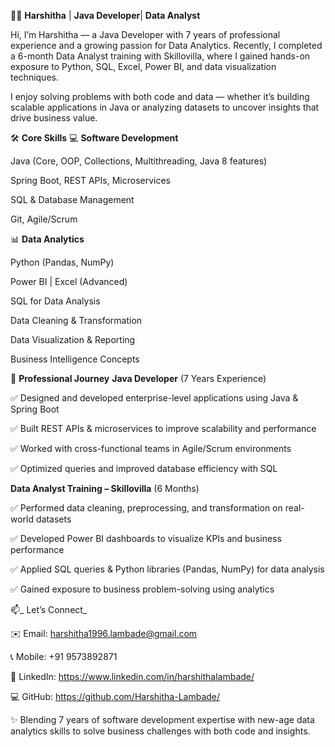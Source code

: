 👩‍💻 **Harshitha** | **Java Developer**| **Data Analyst**

Hi, I’m Harshitha — a Java Developer with 7 years of professional experience and a growing passion for Data Analytics. Recently, I completed a 6-month Data Analyst training with Skillovilla, where I gained hands-on exposure to Python, SQL, Excel, Power BI, and data visualization techniques.

I enjoy solving problems with both code and data — whether it’s building scalable applications in Java or analyzing datasets to uncover insights that drive business value.

🛠️ **Core Skills**
💻 **Software Development**

Java (Core, OOP, Collections, Multithreading, Java 8 features)

Spring Boot, REST APIs, Microservices

SQL & Database Management

Git, Agile/Scrum

📊 **Data Analytics**

Python (Pandas, NumPy)

Power BI | Excel (Advanced)

SQL for Data Analysis

Data Cleaning & Transformation

Data Visualization & Reporting

Business Intelligence Concepts

💼 **Professional Journey**
**Java Developer** (7 Years Experience)

✅ Designed and developed enterprise-level applications using Java & Spring Boot

✅ Built REST APIs & microservices to improve scalability and performance

✅ Worked with cross-functional teams in Agile/Scrum environments

✅ Optimized queries and improved database efficiency with SQL

**Data Analyst Training – Skillovilla** (6 Months)

✅ Performed data cleaning, preprocessing, and transformation on real-world datasets

✅ Developed Power BI dashboards to visualize KPIs and business performance

✅ Applied SQL queries & Python libraries (Pandas, NumPy) for data analysis

✅ Gained exposure to business problem-solving using analytics

📫_ Let’s Connect_

✉️ Email: harshitha1996.lambade@gmail.com

📞 Mobile: +91 9573892871  

🔗 LinkedIn: https://www.linkedin.com/in/harshithalambade/

💻 GitHub: https://github.com/Harshitha-Lambade/

✨ Blending 7 years of software development expertise with new-age data analytics skills to solve business challenges with both code and insights.
